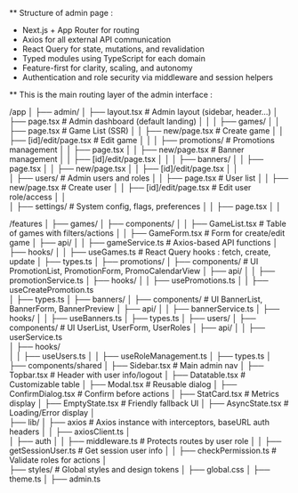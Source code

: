 ** Structure of admin page : 
- Next.js + App Router for routing
- Axios for all external API communication
- React Query for state, mutations, and revalidation
- Typed modules using TypeScript for each domain
- Feature-first for clarity, scaling, and autonomy
- Authentication and role security via middleware and session helpers

** This is the main routing layer of the admin interface : 

/app
│
├── admin/
│   ├── layout.tsx                      # Admin layout (sidebar, header…)
│   ├── page.tsx                        # Admin dashboard (default landing)
│   │
│   ├── games/
│   │   ├── page.tsx                    # Game List (SSR)
│   │   ├── new/page.tsx                # Create game
│   │   ├── [id]/edit/page.tsx          # Edit game
│   │
│   ├── promotions/                     # Promotions management
│   │   ├── page.tsx
│   │   ├── new/page.tsx                # Banner management
│   │   ├── [id]/edit/page.tsx
│   │
│   ├── banners/
│   │   ├── page.tsx
│   │   ├── new/page.tsx
│   │   ├── [id]/edit/page.tsx
│   │  
│   ├── users/                          # Admin users and roles
│   │   ├── page.tsx                    # User list
│   │   ├── new/page.tsx                # Create user
│   │   ├── [id]/edit/page.tsx          # Edit user role/access
│   │                           
│   ├── settings/                       # System config, flags, preferences
│   │   ├── page.tsx
│   │           

/features
│
├── games/
│   ├── components/
│   │   ├── GameList.tsx                # Table of games with filters/actions
│   │   ├── GameForm.tsx                # Form for create/edit game
│   ├── api/
│   │   ├── gameService.ts              # Axios-based API functions
│   ├── hooks/
│   │   ├── useGames.ts                 # React Query hooks : fetch, create, update
│   ├── types.ts
│
├── promotions/
│   ├── components/                     # UI PromotionList, PromotionForm, PromoCalendarView
│   ├── api/
│   │   ├── promotionService.ts
│   ├── hooks/
│   │   ├── usePromotions.ts
│   │   ├── useCreatePromotion.ts                         
│   ├── types.ts
│
├── banners/
│   ├── components/                     # UI BannerList, BannerForm, BannerPreview
│   ├── api/
│   │   ├── bannerService.ts
│   ├── hooks/
│   │   ├── useBanners.ts
│   ├── types.ts
│
├── users/
│   ├── components/                     # UI UserList, UserForm, UserRoles
│   ├── api/
│   │   ├── userService.ts      
│   ├── hooks/  
│   │   ├── useUsers.ts
│   │   ├── useRoleManagement.ts
│   ├── types.ts
│
├── components/shared
│   ├── Sidebar.tsx                     # Main admin nav
│   ├── Topbar.tsx                      # Header with user info/logout
│   ├── Datatable.tsx                   # Customizable table
│   ├── Modal.tsx                       # Reusable dialog
│   ├── ConfirmDialog.tsx               # Confirm before actions
│   ├── StatCard.tsx                    # Metrics display
│   ├── EmptyState.tsx                  # Friendly fallback UI
│   ├── AsyncState.tsx                  # Loading/Error display
│   
├── lib/
│   ├── axios                           # Axios instance with interceptors, baseURL auth headers
│   │   ├── axiosClient.ts
│   
│   ├── auth
│   │   ├── middleware.ts               # Protects routes by user role
│   │   ├── getSessionUser.ts           # Get session user info
│   │   ├── checkPermission.ts          # Validate roles for actions
│   
├── styles/                             # Global styles and design tokens
│   ├── global.css
│   ├── theme.ts
│   ├── admin.ts
       
